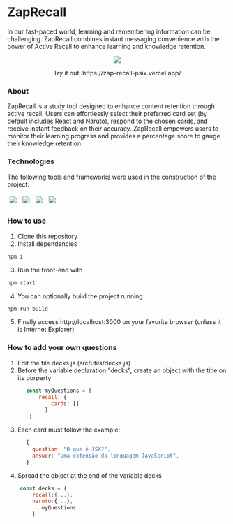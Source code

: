 # ZapRecall
In our fast-paced world, learning and remembering information can be challenging. ZapRecall combines instant messaging convenience with the power of Active Recall to enhance learning and knowledge retention.

<p align='center'>
  <img src=https://github.com/VinicciusWirz/ZapRecall/assets/121836753/ad1ea7f3-ac64-4223-a671-d1b560dffd94"/>
</p>
<p align='center'>
  Try it out: https://zap-recall-psix.vercel.app/
</p>

### About
ZapRecall is a study tool designed to enhance content retention through active recall. Users can effortlessly select their preferred card set (by default includes React and Naruto), respond to the chosen cards, and receive instant feedback on their accuracy. ZapRecall empowers users to monitor their learning progress and provides a percentage score to gauge their knowledge retention.

### Technologies
The following tools and frameworks were used in the construction of the project:

<p>
  <img style='margin: 5px;' src='https://img.shields.io/badge/React-20232A?style=for-the-badge&logo=react&logoColor=61DAFB'>
  <img style='margin: 5px;' src='https://img.shields.io/badge/styled-components%20-%2320232a.svg?&style=for-the-badge&color=b8679e&logo=styled-components&logoColor=%3a3a3a'>
  <img style='margin: 5px;' src='https://img.shields.io/badge/react-icons%20-%2320232a.svg?&style=for-the-badge&color=f28dc7&logo=react-icons&logoColor=%2361DAFB'>
  <img style='margin: 5px;' src='https://img.shields.io/badge/axios-671ddf?&style=for-the-badge&logo=axios&logoColor=white'>
</p>

### How to use
1. Clone this repository
2. Install dependencies
```bash
npm i
```
3. Run the front-end with
```bash
npm start
```
4. You can optionally build the project running
```bash
npm run build
```
5. Finally access http://localhost:3000 on your favorite browser (unless it is Internet Explorer)

### How to add your own questions
1. Edit the file decks.js (src/utils/decks.js)
2. Before the variable declaration "decks", create an object with the title on its porperty
```js
      const myQuestions = {
          recall: {
              cards: []
            }
       }
```
3. Each card must follow the example:
```js
      {
        question: "O que é JSX?",
        answer: "Uma extensão da linguagem JavaScript",
      }
```
4. Spread the object at the end of the variable decks
```js
    const decks = {
        recall:{...}, 
        naruto:{...}, 
        ...myQuestions
        }
```
